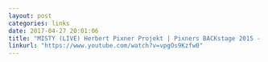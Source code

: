 ```yaml
---
layout: post
categories: links
date: 2017-04-27 20:01:06
title: "MISTY (LIVE) Herbert Pixner Projekt | Pixners BACKstage 2015 - YouTube"
linkurl: "https://www.youtube.com/watch?v=vpgOs9Kzfw0"
---
```

